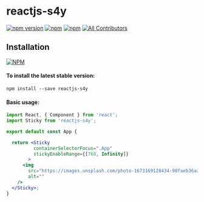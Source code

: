 # reactjs-s4y

[![npm version](https://badge.fury.io/js/reactjs-s4y.svg)](https://badge.fury.io/js/reactjs-s4y) [![npm](https://img.shields.io/npm/dw/reactjs-s4y.svg?logo=npm)](https://www.npmjs.com/package/reactjs-s4y) [![npm](https://img.shields.io/bundlephobia/minzip/reactjs-s4y)](https://www.npmjs.com/package/reactjs-s4y)
[![All Contributors](https://img.shields.io/badge/all_contributors-1-orange.svg?style=flat-square)](#contributors-)

## Installation

[![NPM](https://nodei.co/npm/reactjs-s4y.png?compact=true)](https://nodei.co/npm/reactjs-s4y/)

#### To install the latest stable version:

```
npm install --save reactjs-s4y
```

#### Basic usage:

```jsx
import React, { Component } from 'react';
import Sticky from 'reactjs-s4y';

export default const App {

  return <Sticky
          containerSelectorFocus=".App"
          stickyEnableRange={[768, Infinity]}
        >
      <img
        src="https://images.unsplash.com/photo-1673169128434-90faeb36aaa3?ixlib=rb-4.0.3&ixid=MnwxMjA3fDB8MHxwaG90by1wYWdlfHx8fGVufDB8fHx8&auto=format&fit=crop&w=2370&q=80"
        alt=""
    />
  </Sticky>;
}
```
